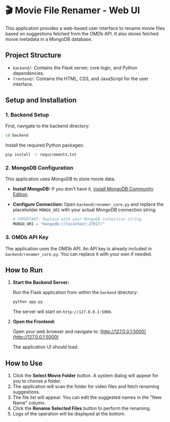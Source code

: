 # 🎬 Movie File Renamer - Web UI

This application provides a web-based user interface to rename movie files based on suggestions fetched from the OMDb API. It also stores fetched movie metadata in a MongoDB database.

## Project Structure

- `backend/`: Contains the Flask server, core logic, and Python dependencies.
- `frontend/`: Contains the HTML, CSS, and JavaScript for the user interface.

## Setup and Installation

### 1. Backend Setup

First, navigate to the backend directory:
```bash
cd backend
```

Install the required Python packages:
```bash
pip install -r requirements.txt
```

### 2. MongoDB Configuration

This application uses MongoDB to store movie data.

- **Install MongoDB:** If you don't have it, [install MongoDB Community Edition](https://www.mongodb.com/try/download/community).
- **Configure Connection:** Open `backend/renamer_core.py` and replace the placeholder `MONGO_URI` with your actual MongoDB connection string.

  ```python
  # IMPORTANT: Replace with your MongoDB connection string
  MONGO_URI = "mongodb://localhost:27017/"
  ```

### 3. OMDb API Key

The application uses the OMDb API. An API key is already included in `backend/renamer_core.py`. You can replace it with your own if needed.

## How to Run

1.  **Start the Backend Server:**

    Run the Flask application from within the `backend` directory:
    ```bash
    python app.py
    ```
    The server will start on `http://127.0.0.1:5000`.

2.  **Open the Frontend:**

    Open your web browser and navigate to:
    [http://127.0.0.1:5000](http://127.0.0.1:5000)

    The application UI should load.

## How to Use

1.  Click the **Select Movie Folder** button. A system dialog will appear for you to choose a folder.
2.  The application will scan the folder for video files and fetch renaming suggestions.
3.  The file list will appear. You can edit the suggested names in the "New Name" column.
4.  Click the **Rename Selected Files** button to perform the renaming.
5.  Logs of the operation will be displayed at the bottom.
